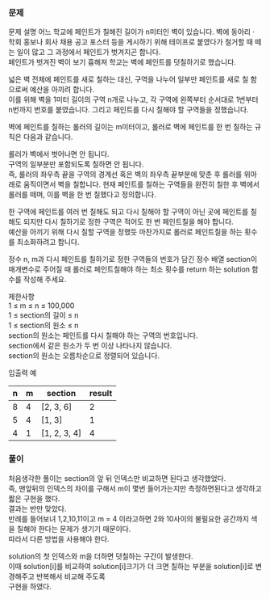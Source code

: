 ### 문제
문제 설명
어느 학교에 페인트가 칠해진 길이가 n미터인 벽이 있습니다. 벽에 동아리 · 학회 홍보나 회사 채용 공고 포스터 등을 게시하기 위해 테이프로 붙였다가 철거할 때 떼는 일이 많고 그 과정에서 페인트가 벗겨지곤 합니다.    
페인트가 벗겨진 벽이 보기 흉해져 학교는 벽에 페인트를 덧칠하기로 했습니다.

넓은 벽 전체에 페인트를 새로 칠하는 대신, 구역을 나누어 일부만 페인트를 새로 칠 함으로써 예산을 아끼려 합니다.   
이를 위해 벽을 1미터 길이의 구역 n개로 나누고, 각 구역에 왼쪽부터 순서대로 1번부터 n번까지 번호를 붙였습니다. 그리고 페인트를 다시 칠해야 할 구역들을 정했습니다.   

벽에 페인트를 칠하는 롤러의 길이는 m미터이고, 롤러로 벽에 페인트를 한 번 칠하는 규칙은 다음과 같습니다.   

롤러가 벽에서 벗어나면 안 됩니다.   
구역의 일부분만 포함되도록 칠하면 안 됩니다.   
즉, 롤러의 좌우측 끝을 구역의 경계선 혹은 벽의 좌우측 끝부분에 맞춘 후 롤러를 위아래로 움직이면서 벽을 칠합니다. 현재 페인트를 칠하는 구역들을 완전히 칠한 후 벽에서 롤러를 떼며, 이를 벽을 한 번 칠했다고 정의합니다.   

한 구역에 페인트를 여러 번 칠해도 되고 다시 칠해야 할 구역이 아닌 곳에 페인트를 칠해도 되지만 다시 칠하기로 정한 구역은 적어도 한 번 페인트칠을 해야 합니다.   
예산을 아끼기 위해 다시 칠할 구역을 정했듯 마찬가지로 롤러로 페인트칠을 하는 횟수를 최소화하려고 합니다.   

정수 n, m과 다시 페인트를 칠하기로 정한 구역들의 번호가 담긴 정수 배열 section이 매개변수로 주어질 때 롤러로 페인트칠해야 하는 최소 횟수를 return 하는 solution 함수를 작성해 주세요.   

제한사항   
1 ≤ m ≤ n ≤ 100,000   
1 ≤ section의 길이 ≤ n   
1 ≤ section의 원소 ≤ n   
section의 원소는 페인트를 다시 칠해야 하는 구역의 번호입니다.   
section에서 같은 원소가 두 번 이상 나타나지 않습니다.   
section의 원소는 오름차순으로 정렬되어 있습니다.   

입출력 예   

|n|m|section|result|
|-|-|-|-|
|8	|4	|[2, 3, 6]	|2|
|5	|4	|[1, 3]	|1|
|4	|1	|[1, 2, 3, 4]	|4|


### 풀이

처음생각한 풀이는 section의 앞 뒤 인덱스만 비교하면 된다고 생각했었다.   
즉, 맨앞뒤의 인덱스의 차이를 구해서 m이 몇번 들어가는지만 측정하면된다고 생각하고 짧은 구현을 했다.   
결과는 반만 맞았다.   
반례를 들어보녀 1,2,10,11이고  m = 4 이라고하면 2와 10사이의 불필요한 공간까지 색을 칠해야 한다는 문제가 생기기 때문이다.   
따라서 다른 방법을 사용해야 한다.   

solution의 첫 인덱스와 m을 더하면 덧칠하는 구간이 발생한다.   
이때 solution[i]를 비교하여 solution[i]크기가 더 크면 칠하는 부분을 solution[i]로 변경해주고 반복해서 비교해 주도록   
구현을 하였다.


